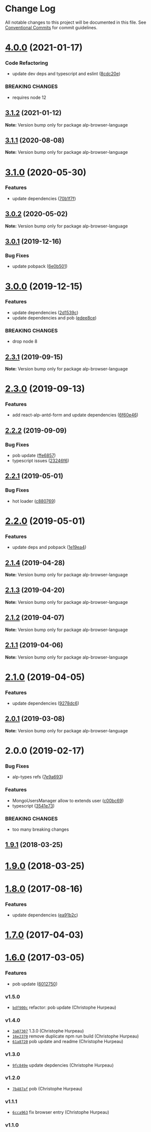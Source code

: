 # Change Log

All notable changes to this project will be documented in this file.
See [Conventional Commits](https://conventionalcommits.org) for commit guidelines.

# [4.0.0](https://github.com/christophehurpeau/alp/compare/alp-browser-language@3.1.2...alp-browser-language@4.0.0) (2021-01-17)


### Code Refactoring

* update dev deps and typescript and eslint ([8cdc20e](https://github.com/christophehurpeau/alp/commit/8cdc20e030769d98d637b9580931cc5cc608278d))


### BREAKING CHANGES

* requires node 12





## [3.1.2](https://github.com/christophehurpeau/alp/compare/alp-browser-language@3.1.1...alp-browser-language@3.1.2) (2021-01-12)

**Note:** Version bump only for package alp-browser-language





## [3.1.1](https://github.com/christophehurpeau/alp/compare/alp-browser-language@3.1.0...alp-browser-language@3.1.1) (2020-08-08)

**Note:** Version bump only for package alp-browser-language





# [3.1.0](https://github.com/christophehurpeau/alp/compare/alp-browser-language@3.0.2...alp-browser-language@3.1.0) (2020-05-30)


### Features

* update dependencies ([70b1f7f](https://github.com/christophehurpeau/alp/commit/70b1f7f))





## [3.0.2](https://github.com/christophehurpeau/alp/compare/alp-browser-language@3.0.1...alp-browser-language@3.0.2) (2020-05-02)

**Note:** Version bump only for package alp-browser-language





## [3.0.1](https://github.com/christophehurpeau/alp/compare/alp-browser-language@3.0.0...alp-browser-language@3.0.1) (2019-12-16)


### Bug Fixes

* update pobpack ([6e0b501](https://github.com/christophehurpeau/alp/commit/6e0b501))





# [3.0.0](https://github.com/christophehurpeau/alp/compare/alp-browser-language@2.3.1...alp-browser-language@3.0.0) (2019-12-15)


### Features

* update dependencies ([2d1539c](https://github.com/christophehurpeau/alp/commit/2d1539c))
* update dependencies and pob ([edee8ce](https://github.com/christophehurpeau/alp/commit/edee8ce))


### BREAKING CHANGES

* drop node 8





## [2.3.1](https://github.com/christophehurpeau/alp/compare/alp-browser-language@2.3.0...alp-browser-language@2.3.1) (2019-09-15)

**Note:** Version bump only for package alp-browser-language





# [2.3.0](https://github.com/christophehurpeau/alp/compare/alp-browser-language@2.2.2...alp-browser-language@2.3.0) (2019-09-13)


### Features

* add react-alp-antd-form and update dependencies ([6f60e46](https://github.com/christophehurpeau/alp/commit/6f60e46))





## [2.2.2](https://github.com/christophehurpeau/alp/compare/alp-browser-language@2.2.1...alp-browser-language@2.2.2) (2019-09-09)


### Bug Fixes

* pob update ([ffe6857](https://github.com/christophehurpeau/alp/commit/ffe6857))
* typescript issues ([23246f6](https://github.com/christophehurpeau/alp/commit/23246f6))





## [2.2.1](https://github.com/christophehurpeau/alp/compare/alp-browser-language@2.2.0...alp-browser-language@2.2.1) (2019-05-01)


### Bug Fixes

* hot loader ([c880769](https://github.com/christophehurpeau/alp/commit/c880769))





# [2.2.0](https://github.com/christophehurpeau/alp/compare/alp-browser-language@2.1.4...alp-browser-language@2.2.0) (2019-05-01)


### Features

* update deps and pobpack ([1e19ea4](https://github.com/christophehurpeau/alp/commit/1e19ea4))





## [2.1.4](https://github.com/christophehurpeau/alp/compare/alp-browser-language@2.1.3...alp-browser-language@2.1.4) (2019-04-28)

**Note:** Version bump only for package alp-browser-language





## [2.1.3](https://github.com/christophehurpeau/alp/compare/alp-browser-language@2.1.2...alp-browser-language@2.1.3) (2019-04-20)

**Note:** Version bump only for package alp-browser-language





## [2.1.2](https://github.com/christophehurpeau/alp/compare/alp-browser-language@2.1.1...alp-browser-language@2.1.2) (2019-04-07)

**Note:** Version bump only for package alp-browser-language





## [2.1.1](https://github.com/christophehurpeau/alp/compare/alp-browser-language@2.1.0...alp-browser-language@2.1.1) (2019-04-06)

**Note:** Version bump only for package alp-browser-language





# [2.1.0](https://github.com/christophehurpeau/alp/compare/alp-browser-language@2.0.1...alp-browser-language@2.1.0) (2019-04-05)


### Features

* update dependencies ([9278dc6](https://github.com/christophehurpeau/alp/commit/9278dc6))





## [2.0.1](https://github.com/christophehurpeau/alp/compare/alp-browser-language@2.0.0...alp-browser-language@2.0.1) (2019-03-08)

**Note:** Version bump only for package alp-browser-language





# 2.0.0 (2019-02-17)


### Bug Fixes

* alp-types refs ([7e9a693](https://github.com/christophehurpeau/alp/commit/7e9a693))


### Features

* MongoUsersManager allow to extends user ([c00bc69](https://github.com/christophehurpeau/alp/commit/c00bc69))
* typescript ([3541e73](https://github.com/christophehurpeau/alp/commit/3541e73))


### BREAKING CHANGES

* too many breaking changes





<a name="1.9.1"></a>
## [1.9.1](https://github.com/alpjs/alp-language/compare/v1.9.0...v1.9.1) (2018-03-25)


<a name="1.9.0"></a>
# [1.9.0](https://github.com/alpjs/alp-language/compare/v1.8.0...v1.9.0) (2018-03-25)


<a name="1.8.0"></a>
# [1.8.0](https://github.com/alpjs/alp-language/compare/v1.7.0...v1.8.0) (2017-08-16)


### Features

* update dependencies ([ea91b2c](https://github.com/alpjs/alp-language/commit/ea91b2c))


<a name="1.7.0"></a>
# [1.7.0](https://github.com/alpjs/alp-language/compare/v1.6.0...v1.7.0) (2017-04-03)


<a name="1.6.0"></a>
# [1.6.0](https://github.com/alpjs/alp-language/compare/v1.5.0...v1.6.0) (2017-03-05)


### Features

* pob update ([6012750](https://github.com/alpjs/alp-language/commit/6012750))


### v1.5.0

- [`bdf900c`](https://github.com/alpjs/alp-language/commit/bdf900ccd508d2f37e1f8a4e36f54bd0fb7b6d8d) refactor: pob update (Christophe Hurpeau)

### v1.4.0

- [`3a07307`](https://github.com/alpjs/alp-language/commit/3a073072eccb0e3c61b86d3fd6c68640357dc5bb) 1.3.0 (Christophe Hurpeau)
- [`16e2370`](https://github.com/alpjs/alp-language/commit/16e2370234bf226ca79d76daf1e4a0a812cc51f2) remove duplicate npm run build (Christophe Hurpeau)
- [`61a8720`](https://github.com/alpjs/alp-language/commit/61a87200c74192fce44ec6ac7d50831716562782) pob update and readme (Christophe Hurpeau)

### v1.3.0

- [`9fc849e`](https://github.com/alpjs/alp-language/commit/9fc849e7fedc266ec727253e331b8c07a4d5ba98) update depdencies (Christophe Hurpeau)

### v1.2.0

- [`7b487af`](https://github.com/alpjs/alp-language/commit/7b487af55ddb1f90978cdb3c2a0a35754ce54b57) pob (Christophe Hurpeau)

### v1.1.1

- [`6cca963`](https://github.com/alpjs/alp-language/commit/6cca9632e259ad53b753c881b139b41627cc6333) fix browser entry (Christophe Hurpeau)

### v1.1.0
